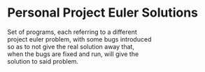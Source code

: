 # Personal Project Euler Solutions
Set of programs, each referring to a different  
project euler problem, with some bugs introduced  
so as to not give the real solution away that,  
when the bugs are fixed and run, will give the  
solution to said problem.

